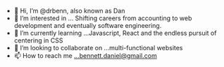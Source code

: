 - 👋 Hi, I’m @drbenn, also known as Dan
- 👀 I’m interested in ... Shifting careers from accounting to web development and eventually software engineering.
- 🌱 I’m currently learning ...Javascript, React and the endless pursuit of centering in CSS
- 💞️ I’m looking to collaborate on ...multi-functional websites
- 📫 How to reach me ...bennett.daniel@gmail.com


